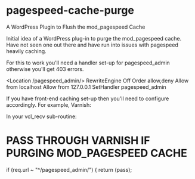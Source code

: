 # pagespeed-cache-purge
A WordPress Plugin to Flush the mod_pagespeed Cache

Initial idea of a WordPress plug-in to purge the mod_pagespeed cache.  
Have not seen one out there and have run into issues with pagespeed heavily caching.

For this to work you'll need a handler set-up for pagespeed_admin otherwise you'll get 403 errors.

<Location /pagespeed_admin/>
RewriteEngine Off
Order allow,deny
Allow from localhost
Allow from 127.0.0.1
SetHandler pagespeed_admin
</Location>

If you have front-end caching set-up then you'll need to configure accordingly.  For example, Varnish:

In your vcl_recv sub-routine:

  # PASS THROUGH VARNISH IF PURGING MOD_PAGESPEED CACHE
  if (req.url ~ "^/pagespeed_admin/") {
    return (pass);
